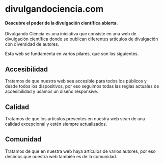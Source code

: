 # divulgandociencia.com

#### Descubre el poder de la divulgación científica abierta.

Divulgando Ciencia es una iniciativa que consiste en una web de divulgación científica donde se publican diferentes artículos de divulgación con diversidad de autores.

Esta web se fundamenta en varios pilares, que son los siguientes.

## Accesibilidad

Tratamos de que nuestra web sea accesible para todos los públicos y desde todos los dispositivos, por eso seguimos todas las reglas actuales de accesibilidad y usamos un diseño responsive.

## Calidad

Tratamos de que los artículos presentes en nuestra web sean de una calidad excepcional y estén siempre actualizados.

## Comunidad

Tratamos de que en nuestra web haya artículos de varios autores, por eso decimos que nuestra web también es de la comunidad.
